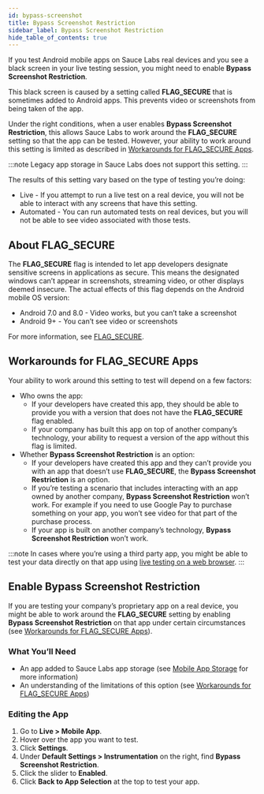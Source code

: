 ```yaml
---
id: bypass-screenshot
title: Bypass Screenshot Restriction
sidebar_label: Bypass Screenshot Restriction
hide_table_of_contents: true
---
```


If you test Android mobile apps on Sauce Labs real devices and you see a black screen in your live testing session, you might need to enable **Bypass Screenshot Restriction**.

This black screen is caused by a setting called **FLAG_SECURE** that is sometimes added to Android apps. This prevents video or screenshots from being taken of the app.

Under the right conditions, when a user enables **Bypass Screenshot Restriction**, this allows Sauce Labs to work around the **FLAG_SECURE** setting so that the app can be tested. However, your ability to work around this setting is limited as described in [Workarounds for FLAG_SECURE Apps](#workarounds-for-flag_secure-apps).

:::note
Legacy app storage in Sauce Labs does not support this setting.
:::

The results of this setting vary based on the type of testing you’re doing:
* Live - If you attempt to run a live test on a real device, you will not be able to interact with any screens that have this setting.
* Automated - You can run automated tests on real devices, but you will not be able to see video associated with those tests.


## About FLAG_SECURE

The **FLAG_SECURE** flag is intended to let app developers designate sensitive screens in applications as secure. This means the designated windows can’t appear in screenshots, streaming video, or other displays deemed insecure. The actual effects of this flag depends on the Android mobile OS version:
* Android 7.0 and 8.0 - Video works, but you can’t take a screenshot
* Android 9+ - You can’t see video or screenshots

For more information, see [FLAG_SECURE](https://developer.android.com/reference/android/view/WindowManager.LayoutParams.html#FLAG_SECURE).

## Workarounds for FLAG_SECURE Apps

Your ability to work around this setting to test will depend on a few factors:
* Who owns the app:
  * If your developers have created this app, they should be able to provide you with a version that does not have the **FLAG_SECURE** flag enabled.
  * If your company has built this app on top of another company’s technology, your ability to request a version of the app without this flag is limited.
* Whether **Bypass Screenshot Restriction** is an option:
  * If your developers have created this app and they can’t provide you with an app that doesn’t use **FLAG_SECURE**, the **Bypass Screenshot Restriction** is an option.
  * If you’re testing a scenario that includes interacting with an app owned by another company, **Bypass Screenshot Restriction** won’t work. For example if you need to use Google Pay to purchase something on your app, you won’t see video for that part of the purchase process.
  * If your app is built on another company’s technology, **Bypass Screenshot Restriction** won’t work.

:::note
In cases where you’re using a third party app, you might be able to test your data directly on that app using [live testing on a web browser](/web-apps/live-testing/live-cross-browser-testing/).
:::

## Enable Bypass Screenshot Restriction

If you are testing your company’s proprietary app on a real device, you might be able to work around the **FLAG_SECURE** setting by enabling **Bypass Screenshot Restriction** on that app under certain circumstances (see [Workarounds for FLAG_SECURE Apps](#workarounds-for-flag_secure-apps)).

### What You’ll Need

* An app added to Sauce Labs app storage (see [Mobile App Storage](/mobile-apps/app-storage) for more information)
* An understanding of the limitations of this option (see [Workarounds for FLAG_SECURE Apps](#workarounds-for-flag_secure-apps))

### Editing the App

1. Go to **Live > Mobile App**.
2. Hover over the app you want to test.
3. Click **Settings**.
4. Under **Default Settings > Instrumentation** on the right, find **Bypass Screenshot Restriction**.
5. Click the slider to **Enabled**.
6. Click **Back to App Selection** at the top to test your app.
